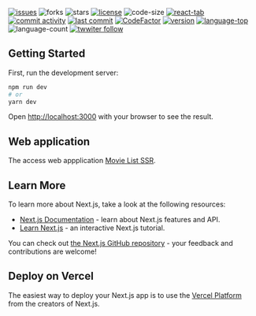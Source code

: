 [![issues](https://img.shields.io/github/issues/luizcsbh/movie-list-ssr)](https://github.com/luizcsbh/movie-list-ssr/issues)
![forks](https://img.shields.io/github/forks/luizcsbh/movie-list-ssr)
![stars](https://img.shields.io/github/stars/luizcsbh/movie-list-ssr)
[![license](https://img.shields.io/github/license/luizcsbh/movie-list-ssr)](https://github.com/luizcsbh/movie-list-ssr/blob/main/LICENSE)
![code-size](https://img.shields.io/github/languages/code-size/luizcsbh/movie-list-ssr)
[![react-tab](https://img.shields.io/github/deployments/luizcsbh/movie-list-ssr/react-tab)](https://github.com/luizcsbh/movie-list-ssr/deployments/activity_log?environment=react-tab)
[![commit activity](https://img.shields.io/github/commit-activity/m/luizcsbh/movie-list-ssr)](https://github.com/luizcsbh/movie-list-ssr/commits)
[![last commit](https://img.shields.io/github/last-commit/luizcsbh/movie-list-ssr)](https://github.com/luizcsbh/movie-list-ssr/commits)
[![CodeFactor](https://www.codefactor.io/repository/github/luizcsbh/movie-list-ssr/badge)](https://www.codefactor.io/repository/github/luizcsbh/movie-list-ssr)
[![version](https://img.shields.io/github/package-json/v/luizcsbh/movie-list-ssr)](https://github.com/luizcsbh/movie-list-ssr/blob/master/package.json)
[![language-top](https://img.shields.io/github/languages/top/luizcsbh/movie-list-ssr)](https://github.com/luizcsbh/movie-list-ssr/search?l=javascript)
![language-count](https://img.shields.io/github/languages/count/luizcsbh/movie-list-ssr)
[![twwiter follow](https://img.shields.io/twitter/follow/luizcs?style=social)](https://twitter.com/luizcs)

## Getting Started

First, run the development server:

```bash
npm run dev
# or
yarn dev
```

Open [http://localhost:3000](http://localhost:3000) with your browser to see the result.


## Web application

The access web appplication [Movie List SSR](https://movies-list-ssr.vercel.app/git).


## Learn More

To learn more about Next.js, take a look at the following resources:

- [Next.js Documentation](https://nextjs.org/docs) - learn about Next.js features and API.
- [Learn Next.js](https://nextjs.org/learn) - an interactive Next.js tutorial.

You can check out [the Next.js GitHub repository](https://github.com/vercel/next.js/) - your feedback and contributions are welcome!

## Deploy on Vercel

The easiest way to deploy your Next.js app is to use the [Vercel Platform](https://vercel.com/new?utm_medium=default-template&filter=next.js&utm_source=create-next-app&utm_campaign=create-next-app-readme) from the creators of Next.js.

